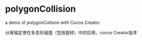 # polygonCollision
a demo of polygonCollsion with Cocos Creator

分离轴定律在多变形碰撞（包括旋转）中的应用，cocos Creator版本

